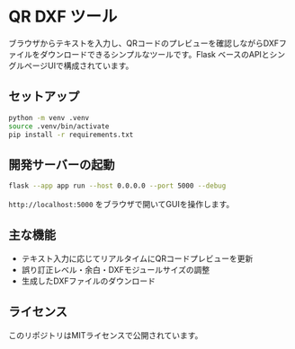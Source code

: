 # QR DXF ツール

ブラウザからテキストを入力し、QRコードのプレビューを確認しながらDXFファイルをダウンロードできるシンプルなツールです。Flask ベースのAPIとシングルページUIで構成されています。

## セットアップ

```bash
python -m venv .venv
source .venv/bin/activate
pip install -r requirements.txt
```

## 開発サーバーの起動

```bash
flask --app app run --host 0.0.0.0 --port 5000 --debug
```

`http://localhost:5000` をブラウザで開いてGUIを操作します。

## 主な機能

- テキスト入力に応じてリアルタイムにQRコードプレビューを更新
- 誤り訂正レベル・余白・DXFモジュールサイズの調整
- 生成したDXFファイルのダウンロード

## ライセンス

このリポジトリはMITライセンスで公開されています。
